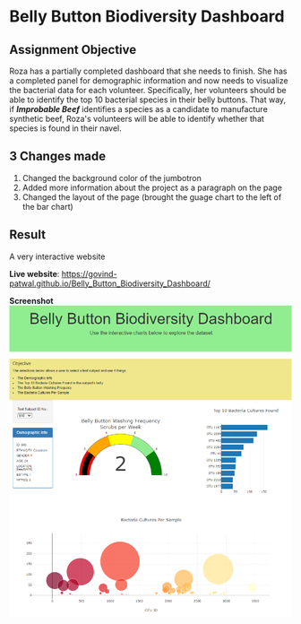 # Belly Button Biodiversity Dashboard

## Assignment Objective
Roza has a partially completed dashboard that she needs to finish. She has a completed panel for demographic information and now needs to visualize the bacterial data for each volunteer. Specifically, her volunteers should be able to identify the top 10 bacterial species in their belly buttons. That way, if ***Improbable Beef*** identifies a species as a candidate to manufacture synthetic beef, Roza's volunteers will be able to identify whether that species is found in their navel.

## 3 Changes made
1) Changed the background color of the jumbotron
2) Added more information about the project as a paragraph on the page
3) Changed the layout of the page (brought the guage chart to the left of the bar chart)

## Result

A very interactive website

**Live website**: https://govind-patwal.github.io/Belly_Button_Biodiversity_Dashboard/

**Screenshot**
![Bellybutton_diversity_dashboard](images/Bellybutton_diversity_dashboard.png)





